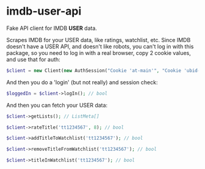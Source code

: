 # imdb-user-api

Fake API client for IMDB **USER** data.

Scrapes IMDB for your USER data, like ratings, watchlist, etc.
Since IMDB doesn't have a USER API, and doesn't like robots, you can't log in with this
package, so you need to log in with a real browser, copy 2 cookie values, and use that
for auth:

```php
$client = new Client(new AuthSession("Cookie 'at-main'", "Cookie 'ubid-main'"));
```

And then you do a 'login' (but not really) and session check:

```php
$loggedIn = $client->logIn(); // bool
```

And then you can fetch your USER data:

```php
$client->getLists(); // ListMeta[]

$client->rateTitle('tt1234567', 8); // bool

$client->addTitleToWatchlist('tt1234567'); // bool

$client->removeTitleFromWatchlist('tt1234567'); // bool

$client->titleInWatchlist('tt1234567'); // bool
```

